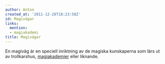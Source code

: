 ```yaml
---
author: Anton
created_at: '2011-12-28T18:23:58Z'
id: Magivägar
links:
  mention:
  - magiakademi
title: Magivägar
---
```


En magiväg är en speciell inriktning av de magiska kunskaperna som lärs ut av trollkarshus,
[magiakademier] eller liknande.

  [magiakademier]: magiakademi
